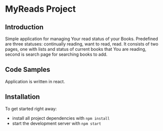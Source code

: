 # MyReads Project

## Introduction

Simple application for managing Your read status of your Books. Predefined are three statuses: continually reading, want to read, read.
It consists of two pages, one with lists and status of current books that You are reading, second is search page for searching books to add.

## Code Samples

Application is written in react.

## Installation

To get started right away:

* install all project dependencies with `npm install`
* start the development server with `npm start`